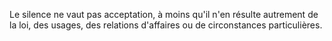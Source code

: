 Le silence ne vaut pas acceptation, à moins qu'il n'en résulte autrement de la loi, des usages, des relations d'affaires ou de circonstances particulières.
